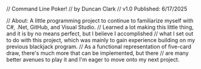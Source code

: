 // Command Line Poker!
// by Duncan Clark
// v1.0 Published: 6/17/2025

// About: A little programming project to continue to familiarize myself with C#, .Net, GitHub, and Visual Studio.
//        Learned a lot making this little thing, and it is by no means perfect, but I believe I accomplished
//        what I set out to do with this project, which was mainly to gain experience building on my previous blackjack program.
//        As a functional representation of five-card draw, there's much more that can be implemented, but there
//        are many better avenues to play it and I'm eager to move onto my next project. 
